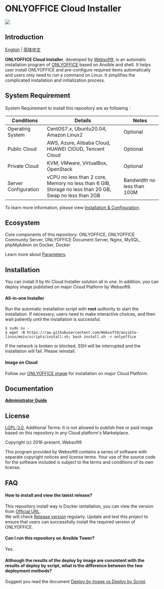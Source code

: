 # ONLYOFFICE Cloud Installer

![](https://libs.websoft9.com/common/websott9-cloud-installer.png) 

## Introduction

[English](/README.md) | [简体中文](/README-zh.md)  

**ONLYOFFICE Cloud Installer**, developed by [Websoft9](https://www.websoft9.com), is an automatic installation program of [ONLYOFFICE](https://www.onlyoffice.com/en/) based on Ansible and shell. It helps user install ONLYOFFICE and pre-configure required items automatically and users only need to run a command on Linux. It simplifies the complicated installation and initialization process.  

## System Requirement

System Requirement to install this repository are as following：

| Conditions       | Details                               | Notes                |
| ------------------- | --------------------------------| -------------------- |
| Operating System   | CentOS7.x, Ubuntu20.04, Amazon Linux2 | Optional                 |
| Public Cloud     | AWS, Azure, Alibaba Cloud, HUAWEI ClOUD, Tencent Cloud    | Optional                 |
| Private Cloud     | KVM, VMware, VirtualBox, OpenStack    | Optional                 |
| Server Configuration | vCPU no less than 2 core, Memory no less than 6 GIB, Storage no less than 20 GB, Swap no less than 2GB |Bandwidth no less than 100M|

To learn more information, please view [Installation & Configuration](https://helpcenter.onlyoffice.com/installation/workspace-install-docker.aspx).

## Ecosystem

Core components of this repository: ONLYOFFICE, ONLYOFFICE Community Server, ONLYOFFICE Document Server, Nginx, MySQL, phpMyAdmin on Docker, Docker

Learn more about [Parameters](/docs/stack-components.md).

## Installation

You can install it by thi Cloud Installer solution all in one. In addition, you can deploy image published on major Cloud Platform by Websoft9.

#### All-in-one Installer

Run the automatic installation script with **root** authority to start the installation. If necessary, users need to make interactive choices, and then wait patiently until the installation is successful.

```
$ sudo su -
$ wget -N https://raw.githubusercontent.com/Websoft9/ansible-linux/main/scripts/install.sh; bash install.sh -r onlyoffice
```

If the network is broken or blocked, SSH will be interrupted and the installation will fail. Please reinstall.

#### Image on Cloud 

Follow our [ONLYOFFICE image](https://apps.websoft9.com/onlyoffice) for installation on major Cloud Platform.

## Documentation

**[Administrator Guide](https://support.websoft9.com/docs/onlyoffice)** 

## License

[LGPL-3.0](/License.md), Additional Terms: It is not allowed to publish free or paid image based on this repository in any Cloud platform's Marketplace.

Copyright (c) 2016-present, Websoft9

This program provided by Websoft9 contains a series of software with separate copyright notices and license terms. Your use of the source code for the software included is subject to the terms and conditions of its own license.

## FAQ

#### How to install and view the latest release?

This repository install way is Docker isntallation, you can  view the version from [Official URL](https://hub.docker.com/r/onlyoffice/communityserver/tags?page=1&ordering=last_updated).  
We will check [Release version](https://github.com/Websoft9/ansible-onlyoffice/releases) regularly. Update and test this project to ensure that users can successfully install the required version of ONLYOFFICE.

#### Can I run this repository on Ansible Tower? 

Yes.

#### Although the results of the deploy by image are consistent with the results of deploy by script, what is the difference between the two deployment methods?

Suggest you read the document [Deploy by Image vs Deploy by Script](https://support.websoft9.com/docs/faq/bz-product.html#deployment-comparison).


